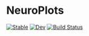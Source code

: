 # NeuroPlots

[![Stable](https://img.shields.io/badge/docs-stable-blue.svg)](https://JuliaNeuroscience.github.io/NeuroPlots.jl/stable)
[![Dev](https://img.shields.io/badge/docs-dev-blue.svg)](https://JuliaNeuroscience.github.io/NeuroPlots.jl/dev)
[![Build Status](https://github.com/JuliaNeuroscience/NeuroPlots.jl/workflows/CI/badge.svg)](https://github.com/JuliaNeuroscience/NeuroPlots.jl/actions)
